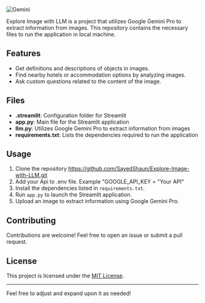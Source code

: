 ![Gemini](https://github.com/SayedShaun/Know-Image-with-LLM/assets/126845316/382cd4a2-77ec-4c2e-bacb-7422b607248a)

Explore Image with LLM is a project that utilizes Google Gemini Pro to extract information from images. This repository contains the necessary files to run the application in local machine.

## Features

- Get definitions and descriptions of objects in images.
- Find nearby hotels or accommodation options by analyzing images.
- Ask custom questions related to the content of the image.

## Files

- **.streamlit**: Configuration folder for Streamlit
- **app.py**: Main file for the Streamlit application
- **llm.py**: Utilizes Google Gemini Pro to extract information from images
- **requirements.txt**: Lists the dependencies required to run the application

## Usage

1. Clone the repository https://github.com/SayedShaun/Explore-Image-with-LLM.git
2. Add your Api to .env file. Example "GOOGLE_API_KEY = "Your API"
3. Install the dependencies listed in `requirements.txt`.
4. Run `app.py` to launch the Streamlit application.
5. Upload an image to extract information using Google Gemini Pro.

## Contributing

Contributions are welcome! Feel free to open an issue or submit a pull request.

## License

This project is licensed under the [MIT License](LICENSE).

---

Feel free to adjust and expand upon it as needed!
